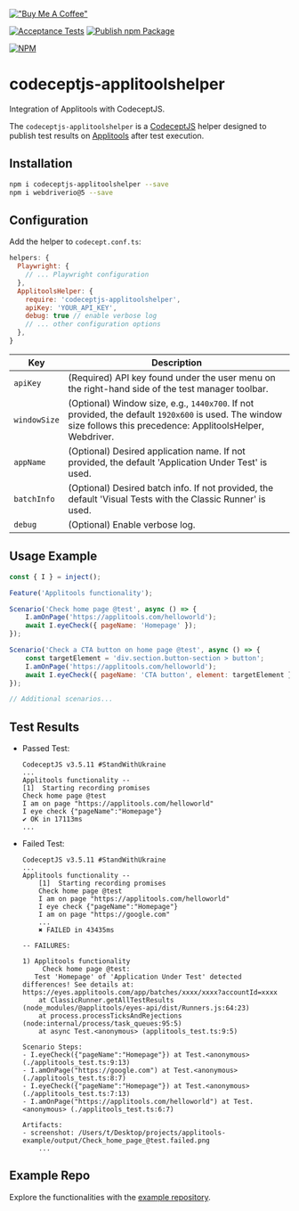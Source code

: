 [!["Buy Me A Coffee"](https://www.buymeacoffee.com/assets/img/custom_images/orange_img.png)](https://www.buymeacoffee.com/peternguyew)

[![Acceptance Tests](https://github.com/kobenguyent/codeceptjs-applitoolshelper/actions/workflows/tests.yml/badge.svg)](https://github.com/kobenguyent/codeceptjs-applitoolshelper/actions/workflows/tests.yml) [![Publish npm Package](https://github.com/kobenguyent/codeceptjs-applitoolshelper/actions/workflows/npm-publish.yml/badge.svg)](https://github.com/kobenguyent/codeceptjs-applitoolshelper/actions/workflows/npm-publish.yml)

[![NPM](https://nodei.co/npm/codeceptjs-applitoolshelper.png?compact=true)](https://nodei.co/npm/codeceptjs-applitoolshelper/)

# codeceptjs-applitoolshelper
Integration of Applitools with CodeceptJS.

The `codeceptjs-applitoolshelper` is a [CodeceptJS](https://codecept.io/) helper designed to publish test results on [Applitools](https://applitools.com) after test execution.

## Installation
```bash
npm i codeceptjs-applitoolshelper --save
npm i webdriverio@5 --save
```

## Configuration
Add the helper to `codecept.conf.ts`:

```js
helpers: {
  Playwright: {
    // ... Playwright configuration
  },
  ApplitoolsHelper: {
    require: 'codeceptjs-applitoolshelper', 
    apiKey: 'YOUR_API_KEY',
    debug: true // enable verbose log
    // ... other configuration options
  },
}
```

| Key          | Description                                                                                                                                                                                                     |
|--------------|-----------------------------------------------------------------------------------------------------------------------------------------------------------------------------------------------------------------|
| `apiKey`     | (Required) API key found under the user menu on the right-hand side of the test manager toolbar.                                                                                                               |
| `windowSize` | (Optional) Window size, e.g., `1440x700`. If not provided, the default `1920x600` is used. The window size follows this precedence: ApplitoolsHelper, Webdriver.                                                |
| `appName`    | (Optional) Desired application name. If not provided, the default 'Application Under Test' is used.                                                                                                           |
| `batchInfo`  | (Optional) Desired batch info. If not provided, the default 'Visual Tests with the Classic Runner' is used.                                                                                                    |
| `debug`      | (Optional) Enable verbose log.                                                                                                                                                                                  |


## Usage Example
```js
const { I } = inject();

Feature('Applitools functionality');

Scenario('Check home page @test', async () => {
    I.amOnPage('https://applitools.com/helloworld');
    await I.eyeCheck({ pageName: 'Homepage' });
});

Scenario('Check a CTA button on home page @test', async () => {
    const targetElement = 'div.section.button-section > button';
    I.amOnPage('https://applitools.com/helloworld');
    await I.eyeCheck({ pageName: 'CTA button', element: targetElement });
});

// Additional scenarios...

```

## Test Results
- Passed Test:
  ```
  CodeceptJS v3.5.11 #StandWithUkraine
  ...
  Applitools functionality --
  [1]  Starting recording promises
  Check home page @test
  I am on page "https://applitools.com/helloworld"
  I eye check {"pageName":"Homepage"}
  ✔ OK in 17113ms
  ...
  ```

- Failed Test:
  ```
  CodeceptJS v3.5.11 #StandWithUkraine
  ...
  Applitools functionality --
      [1]  Starting recording promises
      Check home page @test
      I am on page "https://applitools.com/helloworld"
      I eye check {"pageName":"Homepage"}
      I am on page "https://google.com"
      ...
      ✖ FAILED in 43435ms
  
  -- FAILURES:

  1) Applitools functionality
       Check home page @test:
     Test 'Homepage' of 'Application Under Test' detected differences! See details at: https://eyes.applitools.com/app/batches/xxxx/xxxx?accountId=xxxx
      at ClassicRunner.getAllTestResults (node_modules/@applitools/eyes-api/dist/Runners.js:64:23)
      at process.processTicksAndRejections (node:internal/process/task_queues:95:5)
      at async Test.<anonymous> (applitools_test.ts:9:5)
  
  Scenario Steps:
  - I.eyeCheck({"pageName":"Homepage"}) at Test.<anonymous> (./applitools_test.ts:9:13)
  - I.amOnPage("https://google.com") at Test.<anonymous> (./applitools_test.ts:8:7)
  - I.eyeCheck({"pageName":"Homepage"}) at Test.<anonymous> (./applitools_test.ts:7:13)
  - I.amOnPage("https://applitools.com/helloworld") at Test.<anonymous> (./applitools_test.ts:6:7)
  
  Artifacts:
  - screenshot: /Users/t/Desktop/projects/applitools-example/output/Check_home_page_@test.failed.png
      ...
  ```

## Example Repo
Explore the functionalities with the [example repository](https://github.com/kobenguyent/applitools-example).
